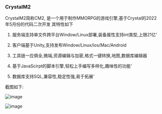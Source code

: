 ### CrystalM2

CrystalM2简称CM2, 是一个用于制作MMORPG的游戏引擎,基于Crystal的2022年5月份的代码二次开发
其特性如下


1. 服务端支持单文件跨平台Window/Linux部署,装备属性支持int类型,上限21亿'

2. 客户端基于Unity,支持发布Window/Linux/ios/Mac/Android

3. 工具链一应俱全,微端,资源编辑与加密,格式一键转换,地图,数据库编辑器

4. 基于JavaScirpt的脚本引擎,轻松上手编写多样化,趣味性的功能'

5. 数据库支持SQL,兼容性,稳定性强,易于拓展'

截图如下:

![image](https://github.com/CrystalMir2/CrystalMir-Wiki/assets/143333779/30060f39-c7d8-4e45-a04a-2a0ca2de990c)

![image](https://github.com/CrystalMir2/CrystalMir-Wiki/assets/143333779/234af8b9-777e-4848-a3ed-a973136edcce)
